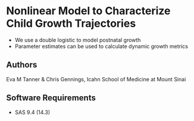 # Nonlinear Model to Characterize Child Growth Trajectories
* We use a double logistic to model postnatal growth
* Parameter estimates can be used to calculate dynamic growth metrics

## Authors
Eva M Tanner & Chris Gennings, Icahn School of Medicine at Mount Sinai

## Software Requirements
* SAS 9.4 (14.3)
